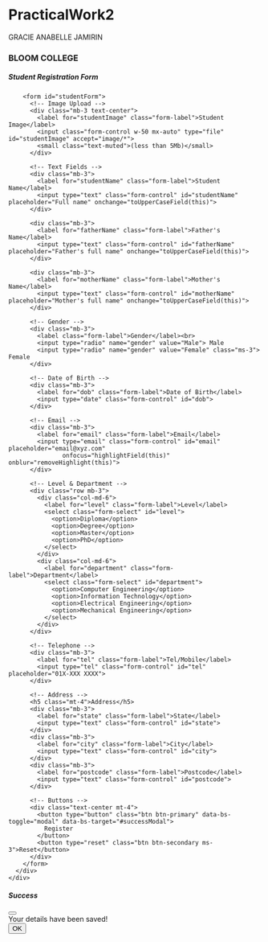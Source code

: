# PracticalWork2
GRACIE ANABELLE JAMIRIN
<!DOCTYPE html>
<html lang="en">
<head>
  <meta charset="UTF-8">
  <meta name="viewport" content="width=device-width, initial-scale=1.0">
  <title>Bloom College - Student Registration Form</title>
  <!-- Bootstrap CSS -->
  <link href="https://cdn.jsdelivr.net/npm/bootstrap@5.3.3/dist/css/bootstrap.min.css" rel="stylesheet">
</head>
<body class="bg-light">
  <div class="container mt-5">
    <div class="card shadow">
      <div class="card-body">
        <h3 class="text-center mb-4">BLOOM COLLEGE</h3>
        <h5 class="text-center mb-4">Student Registration Form</h5>

        <form id="studentForm">
          <!-- Image Upload -->
          <div class="mb-3 text-center">
            <label for="studentImage" class="form-label">Student Image</label>
            <input class="form-control w-50 mx-auto" type="file" id="studentImage" accept="image/*">
            <small class="text-muted">(less than 5Mb)</small>
          </div>

          <!-- Text Fields -->
          <div class="mb-3">
            <label for="studentName" class="form-label">Student Name</label>
            <input type="text" class="form-control" id="studentName" placeholder="Full name" onchange="toUpperCaseField(this)">
          </div>

          <div class="mb-3">
            <label for="fatherName" class="form-label">Father's Name</label>
            <input type="text" class="form-control" id="fatherName" placeholder="Father's full name" onchange="toUpperCaseField(this)">
          </div>

          <div class="mb-3">
            <label for="motherName" class="form-label">Mother's Name</label>
            <input type="text" class="form-control" id="motherName" placeholder="Mother's full name" onchange="toUpperCaseField(this)">
          </div>

          <!-- Gender -->
          <div class="mb-3">
            <label class="form-label">Gender</label><br>
            <input type="radio" name="gender" value="Male"> Male
            <input type="radio" name="gender" value="Female" class="ms-3"> Female
          </div>

          <!-- Date of Birth -->
          <div class="mb-3">
            <label for="dob" class="form-label">Date of Birth</label>
            <input type="date" class="form-control" id="dob">
          </div>

          <!-- Email -->
          <div class="mb-3">
            <label for="email" class="form-label">Email</label>
            <input type="email" class="form-control" id="email" placeholder="email@xyz.com"
                   onfocus="highlightField(this)" onblur="removeHighlight(this)">
          </div>

          <!-- Level & Department -->
          <div class="row mb-3">
            <div class="col-md-6">
              <label for="level" class="form-label">Level</label>
              <select class="form-select" id="level">
                <option>Diploma</option>
                <option>Degree</option>
                <option>Master</option>
                <option>PhD</option>
              </select>
            </div>
            <div class="col-md-6">
              <label for="department" class="form-label">Department</label>
              <select class="form-select" id="department">
                <option>Computer Engineering</option>
                <option>Information Technology</option>
                <option>Electrical Engineering</option>
                <option>Mechanical Engineering</option>
              </select>
            </div>
          </div>

          <!-- Telephone -->
          <div class="mb-3">
            <label for="tel" class="form-label">Tel/Mobile</label>
            <input type="tel" class="form-control" id="tel" placeholder="01X-XXX XXXX">
          </div>

          <!-- Address -->
          <h5 class="mt-4">Address</h5>
          <div class="mb-3">
            <label for="state" class="form-label">State</label>
            <input type="text" class="form-control" id="state">
          </div>
          <div class="mb-3">
            <label for="city" class="form-label">City</label>
            <input type="text" class="form-control" id="city">
          </div>
          <div class="mb-3">
            <label for="postcode" class="form-label">Postcode</label>
            <input type="text" class="form-control" id="postcode">
          </div>

          <!-- Buttons -->
          <div class="text-center mt-4">
            <button type="button" class="btn btn-primary" data-bs-toggle="modal" data-bs-target="#successModal">
              Register
            </button>
            <button type="reset" class="btn btn-secondary ms-3">Reset</button>
          </div>
        </form>
      </div>
    </div>
  </div>

  <!-- Success Modal -->
  <div class="modal fade" id="successModal" tabindex="-1" aria-labelledby="successModalLabel" aria-hidden="true">
    <div class="modal-dialog modal-dialog-centered">
      <div class="modal-content">
        <div class="modal-header">
          <h5 class="modal-title" id="successModalLabel">Success</h5>
          <button type="button" class="btn-close" data-bs-dismiss="modal" aria-label="Close"></button>
        </div>
        <div class="modal-body">
          Your details have been saved!
        </div>
        <div class="modal-footer">
          <button type="button" class="btn btn-success" data-bs-dismiss="modal">OK</button>
        </div>
      </div>
    </div>
  </div>

  <!-- Bootstrap JS -->
  <script src="https://cdn.jsdelivr.net/npm/bootstrap@5.3.3/dist/js/bootstrap.bundle.min.js"></script>

  <!-- JavaScript Events -->
  <script>
    //onChange
    function toUpperCaseField(field) {
      field.value = field.value.toUpperCase();
    }

    //onFocus
    function highlightField(field) {
      field.style.backgroundColor = "#e0f7fa";
    }

    //onBlur
    function removeHighlight(field) {
      field.style.backgroundColor = "white";
    }
  </script>
</body>
</html>
